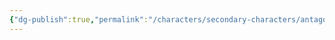 ```yaml
---
{"dg-publish":true,"permalink":"/characters/secondary-characters/antagonists/king-atlas-mvii/"}
---
```




